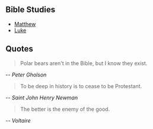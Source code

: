## Bible Studies

* [Matthew](matthew)
* [Luke](luke)

## Quotes

> Polar bears aren't in the Bible, but I know they exist.
>
-- <cite>Peter Gholson</cite>

> To be deep in history is to cease to be Protestant.
>
-- <cite>Saint John Henry Newman</cite>

> The better is the enemy of the good.
>
-- <cite>Voltaire</cite>
